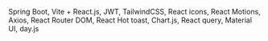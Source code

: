 Spring Boot, Vite + React.js, JWT, TailwindCSS, React icons, React Motions, Axios, React Router DOM, React Hot toast, Chart.js, React query, Material UI, day.js
